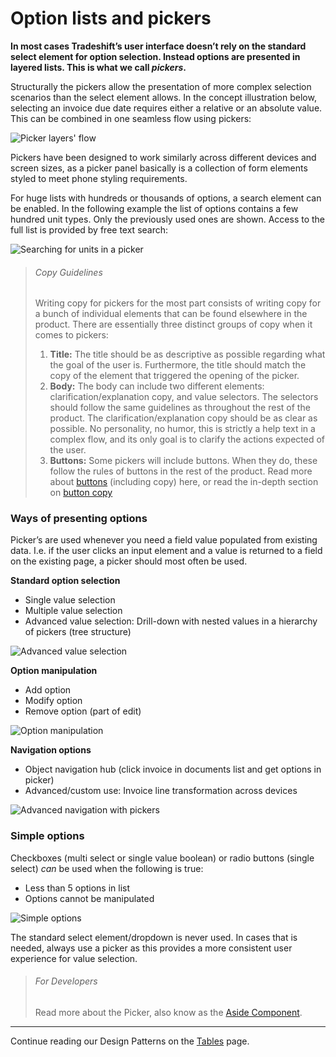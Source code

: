 # Option lists and pickers

**In most cases Tradeshift’s user interface doesn’t rely on the standard select element for option selection. Instead options are presented in layered lists. This is what we call *pickers*.**

Structurally the pickers allow the presentation of more complex selection scenarios than the select element allows. In the concept illustration below, selecting an invoice due date requires either a relative or an absolute value. This can be combined in one seamless flow using pickers:

![Picker layers' flow](assets/img/pickerlayers.jpeg)

Pickers have been designed to work similarly across different devices and screen sizes, as a picker panel basically is a collection of form elements styled to meet phone styling requirements.

For huge lists with hundreds or thousands of options, a search element can be enabled. In the following example the list of options contains a few hundred unit types. Only the previously used ones are shown. Access to the full list is provided by free text search:

![Searching for units in a picker](assets/img/picker-searchselect.gif)

> ###### Copy Guidelines
> Writing copy for pickers for the most part consists of writing copy for a bunch of individual elements that can be found elsewhere in the product. There are essentially three distinct groups of copy when it comes to pickers:
> 
> 1. **Title:** The title should be as descriptive as possible regarding what the goal of the user is. Furthermore, the title should match the copy of the element that triggered the opening of the picker.
> 2. **Body:** The body can include two different elements: clarification/explanation copy, and value selectors. The selectors should follow the same guidelines as throughout the rest of the product. The clarification/explanation copy should be as clear as possible. No personality, no humor, this is strictly a help text in a complex flow, and its only goal is to clarify the actions expected of the user.
> 3. **Buttons:** Some pickers will include buttons. When they do, these follow the rules of buttons in the rest of the product. Read more about [buttons](http://tradeshift.github.io/docs/#design/patterns/buttons.html) (including copy) here, or read the in-depth section on [button copy](http://tradeshift.github.io/docs/#design/copy/buttons.html)

### Ways of presenting options

Picker’s are used whenever you need a field value populated from existing data. I.e. if the user clicks an input element and a value is returned to a field on the existing page, a picker should most often be used.

**Standard option selection**

* Single value selection
* Multiple value selection
* Advanced value selection: Drill-down with nested values in a hierarchy of pickers (tree structure)

![Advanced value selection](assets/img/options-advanced.gif)

**Option manipulation**

* Add option
* Modify option
* Remove option (part of edit)

![Option manipulation](assets/img/options-advanced-2.gif)

**Navigation options**

* Object navigation hub (click invoice in documents list and get options in picker)
* Advanced/custom use: Invoice line transformation across devices

![Advanced navigation with pickers](assets/img/options-advanced-navigation.gif)

### Simple options

Checkboxes (multi select or single value boolean) or radio buttons (single select) *can* be used when the following is true:

* Less than 5 options in list
* Options cannot be manipulated


![Simple options](assets/img/options-simple.gif)

The standard select element/dropdown is never used. In cases that is needed, always use a picker as this provides a more consistent user experience for value selection.


> ###### For Developers
> Read more about the Picker, also know as the [Aside Component](//tradeshift.github.io/docs/#components/asides/).

------------------------------------------------------------------------
Continue reading our Design Patterns on the [Tables](//tradeshift.github.io/docs/#design/patterns/tables.html) page.
